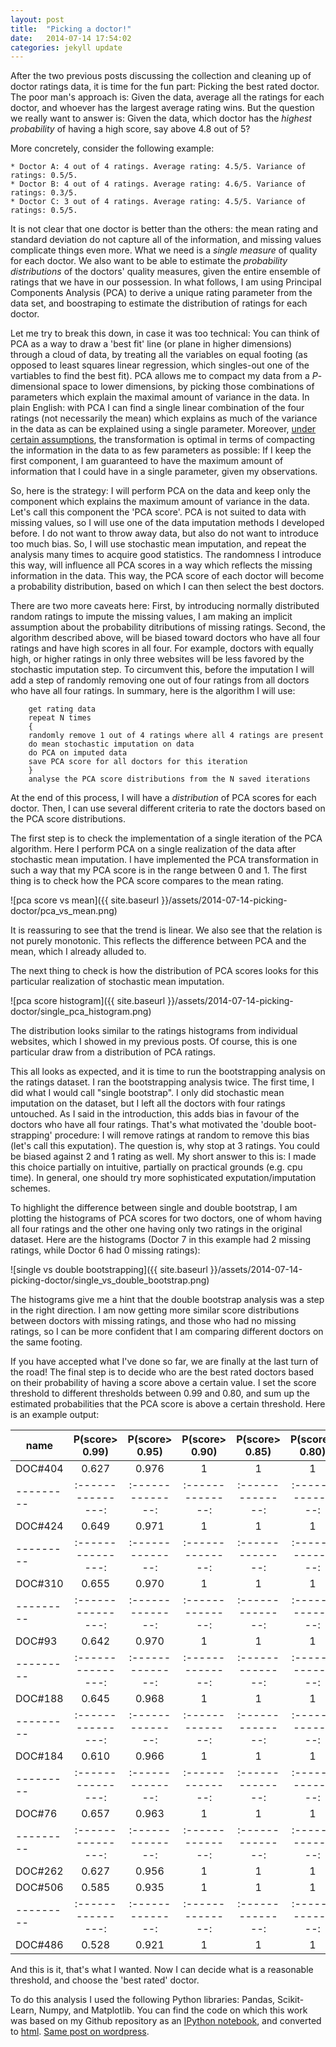 ```yaml
---
layout: post
title:  "Picking a doctor!"
date:   2014-07-14 17:54:02
categories: jekyll update
---
```

After the two previous posts discussing the collection and cleaning up of doctor ratings data, it is time for the fun part: 
Picking the best rated doctor. The poor man's approach is: Given the data, average all the ratings for each doctor, and 
whoever has the largest average rating wins. But the question we really want to answer is: Given the data, which doctor has 
the _highest probability_ of having a high score, say above 4.8 out of 5?

More concretely, consider the following example:

    * Doctor A: 4 out of 4 ratings. Average rating: 4.5/5. Variance of ratings: 0.5/5.
    * Doctor B: 4 out of 4 ratings. Average rating: 4.6/5. Variance of ratings: 0.3/5.
    * Doctor C: 3 out of 4 ratings. Average rating: 4.5/5. Variance of ratings: 0.5/5.

It is not clear that one doctor is better than the others: the mean rating and standard deviation do not capture all of the 
information, and missing values complicate things even more. What we need is a _single measure_ of quality for each doctor. 
We also want to be able to estimate the _probability distributions_ of the doctors' quality measures, given the entire ensemble 
of ratings that we have in our possession. In what follows, I am using Principal Components Analysis (PCA) to derive a unique 
rating parameter from the data set, and boostraping to estimate the distribution of ratings for each doctor.

Let me try to break this down, in case it was too technical: You can think of PCA as a way to draw a 'best fit' line (or plane in 
higher dimensions) through a cloud of data, by treating all the variables on equal footing (as opposed to least squares linear 
regression, which singles-out one of the vartiables to find the best fit). PCA allows me to compact my data from a $P$-dimensional space to lower dimensions, by picking those combinations of parameters which explain the maximal amount of variance in the data. In plain English: with PCA I can find a single linear combination of the four ratings (not necessarily the mean) which explains as much of the variance in the data as can be explained using a single parameter.  Moreover, 
[under certain assumptions](http://en.wikipedia.org/wiki/Principal_component_analysis#PCA_and_information_theory), the 
transformation is optimal in terms of compacting the information in the data to as few parameters as possible: If I keep the first component, I am guaranteed to have the maximum amount of information that I could have in a single parameter, given my observations.

So, here is the strategy: I will perform PCA on the data and keep only the component which explains the maximum amount of variance in the data. Let's call this component the 'PCA score'. PCA is not suited to data with missing values, so I will use one of the data imputation methods I developed before. I do not want to throw  away data, but also do not want to introduce too much bias. So, I will use stochastic mean imputation, and repeat the analysis many times to acquire good statistics. The randomness I introduce this way, will influence all PCA scores in a way which reflects the missing information in the data. This way, the PCA score of each doctor will become a probability distribution, based on which I can then select the best doctors.

There are two more caveats here: First, by introducing normally distributed random ratings to impute the missing values, I am making an implicit assumption about the probability ditributions of missing ratings. Second, the algorithm described above, will be biased toward doctors who have all four ratings and have high scores in all four. For example, doctors with equally high, or higher ratings in only three websites will be less favored by the stochastic imputation step. To circumvent this, before the imputation I will add a step of randomly removing one out of four ratings from all doctors who have all four ratings. In summary, here is the algorithm I will use:

		get rating data
		repeat N times
		{
		randomly remove 1 out of 4 ratings where all 4 ratings are present
		do mean stochastic imputation on data
		do PCA on imputed data
		save PCA score for all doctors for this iteration
		}
		analyse the PCA score distributions from the N saved iterations

At the end of this process, I will have a _distribution_ of PCA scores for each doctor. Then, I can use several different criteria to rate the doctors based  on the PCA score distributions.

The first step is to check the implementation of a single iteration of the PCA algorithm. Here I perform PCA on a single realization of the data after stochastic mean imputation. I have implemented the PCA transformation in such a way that my PCA score is in the range between 0 and 1. The first thing is to check how the PCA score compares to the mean rating.

![pca score vs mean]({{ site.baseurl }}/assets/2014-07-14-picking-doctor/pca_vs_mean.png)

It is reassuring to see that the trend is linear. We also see that the  relation is not purely monotonic. This reflects the difference between PCA and the mean, which I already alluded to.

The next thing to check is how the distribution of PCA scores looks for this particular realization of stochastic mean imputation.

![pca score histogram]({{ site.baseurl }}/assets/2014-07-14-picking-doctor/single_pca_histogram.png)

The distribution looks similar to the ratings histograms from individual websites, which I showed in my previous posts. Of course, this is one particular draw from a distribution of PCA ratings.

This all looks as expected, and it is time to run the bootstrapping analysis on the ratings dataset. I ran the bootstrapping analysis twice. The first time, I did what I would call "single bootstrap". I only did stochastic mean imputation on the dataset, but I left all the doctors with four ratings untouched. As I said in the introduction, this adds bias in favour of the doctors who have all four ratings. That's what motivated the 'double boot-strapping' procedure: I will remove ratings at random to remove this bias (let's call this exputation). The question is, why stop at 3 ratings. You could be biased against 2 and 1 rating as well. My short answer to this is: I made this choice partially on intuitive, partially on practical grounds (e.g. cpu time). In general, one should try more sophisticated exputation/imputation schemes.

To highlight the difference between single and double bootstrap, I am plotting the histograms of PCA scores for two doctors, one of whom having all four ratings and the other one having only two ratings in the original dataset. Here are the histograms (Doctor 7 in this example had 2 missing ratings, while Doctor 6 had 0 missing ratings):

![single vs double bootstrapping]({{ site.baseurl }}/assets/2014-07-14-picking-doctor/single_vs_double_bootstrap.png)

The histograms give me a hint that the double bootstrap analysis was a step in the right direction. I am now getting more similar score distributions between doctors with missing ratings, and those who had no missing ratings, so I can be more confident that I am comparing different doctors on the same footing.

If you have accepted what I've done so far, we are finally at the last turn of the road! The final step is to decide who are the best rated doctors based on their probability of having a score above a certain value. I set the score threshold to different thresholds between 0.99 and 0.80, and sum up the estimated probabilities that the PCA score is above a certain threshold. Here is an example output:

|  name   | P(score> 0.99) | P(score> 0.95) | P(score> 0.90) | P(score> 0.85) | P(score> 0.80) |
|---------|:---------------:|:--------------:|:--------------:|:--------------:|:--------------:|
| DOC#404 | 0.627 | 0.976  | 1 | 1 | 1 |
|---------|:---------------:|:--------------:|:--------------:|:--------------:|:--------------:|
| DOC#424 | 0.649 | 0.971  | 1 | 1 | 1 |
|---------|:---------------:|:--------------:|:--------------:|:--------------:|:--------------:|
| DOC#310 | 0.655 | 0.970  | 1 | 1 | 1 |
|---------|:---------------:|:--------------:|:--------------:|:--------------:|:--------------:|
| DOC#93  | 0.642 | 0.970  | 1 | 1 | 1 |
|---------|:---------------:|:--------------:|:--------------:|:--------------:|:--------------:|
| DOC#188 | 0.645 | 0.968  | 1 | 1 | 1 |
|---------|:---------------:|:--------------:|:--------------:|:--------------:|:--------------:|
| DOC#184 |	0.610  | 0.966 | 1 | 1 | 1 |
|---------|:---------------:|:--------------:|:--------------:|:--------------:|:--------------:|
| DOC#76  |	0.657 |	0.963  | 1 | 1 | 1 |
|---------|:---------------:|:--------------:|:--------------:|:--------------:|:--------------:|
| DOC#262 | 0.627 | 0.956 | 1 | 1 | 1 |
| DOC#506 | 0.585 | 0.935 | 1 | 1 | 1 |
|---------|:---------------:|:--------------:|:--------------:|:--------------:|:--------------:|
| DOC#486 | 0.528 | 0.921 | 1 | 1 | 1 |


And this is it, that's what I wanted. Now I can decide what is a reasonable threshold, and choose the 'best rated' doctor.

To do this analysis I used the following Python libraries: Pandas, Scikit-Learn, Numpy, and Matplotlib. You can find the code on which this work was based on my Github repository as an [IPython notebook](https://github.com/nikos-daniilidis/find-md/blob/master/find_me_a_doc_pca-score.ipynb), and converted to [html](http://nikos-daniilidis.github.io/find-md/find_me_a_doc_pca-score.html). [Same post on wordpress](http://oligotropos.wordpress.com/2014/07/14/picking-a-doctor/).


